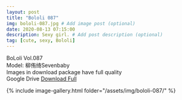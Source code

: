 ```yaml
---
layout: post
title: "Bololi 087"
img: bololi-087.jpg # Add image post (optional)
date: 2020-08-13 07:15:00
description: Sexy girl. # Add post description (optional)
tag: [cute, sexy, Bololi]
---
```

BoLoli Vol.087  
Model: 柳侑绮Sevenbaby                                                       
Images in download package have full quality                    
Google Drive [Download Full](http://gestyy.com/ewZdom)

{% include image-gallery.html folder="/assets/img/bololi-087/" %}
